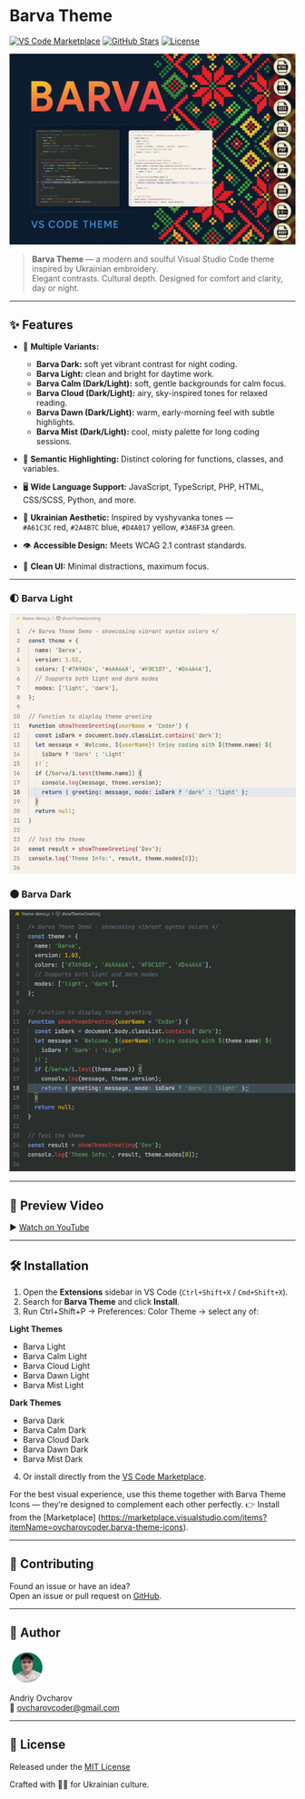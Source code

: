 # Barva Theme

[![VS Code Marketplace](https://img.shields.io/visual-studio-marketplace/v/ovcharovcoder.barva-theme?color=blue)](https://marketplace.visualstudio.com/items?itemName=ovcharovcoder.barva-theme)
[![GitHub Stars](https://img.shields.io/github/stars/ovcharovcoder/barva-theme?color=yellow)](https://github.com/ovcharovcoder/barva-theme)
[![License](https://img.shields.io/github/license/ovcharovcoder/barva-theme?color=green)](https://raw.githubusercontent.com/ovcharovcoder/barva-theme/main/LICENSE)

![Barva Theme Banner](https://raw.githubusercontent.com/ovcharovcoder/barva-theme/main/images/barva-theme-banner.png)

> **Barva Theme** — a modern and soulful Visual Studio Code theme inspired by Ukrainian embroidery.  
> Elegant contrasts. Cultural depth. Designed for comfort and clarity, day or night.

---

## ✨ Features

- 🎨 **Multiple Variants:**
  - **Barva Dark:** soft yet vibrant contrast for night coding.
  - **Barva Light:** clean and bright for daytime work.
  - **Barva Calm (Dark/Light):** soft, gentle backgrounds for calm focus.
  - **Barva Cloud (Dark/Light):** airy, sky-inspired tones for relaxed reading.
  - **Barva Dawn (Dark/Light):** warm, early-morning feel with subtle highlights.
  - **Barva Mist (Dark/Light):** cool, misty palette for long coding sessions.

- 🧠 **Semantic Highlighting:** Distinct coloring for functions, classes, and variables.
- 🖥 **Wide Language Support:** JavaScript, TypeScript, PHP, HTML, CSS/SCSS, Python, and more.
- 💙 **Ukrainian Aesthetic:** Inspired by vyshyvanka tones —  
  `#A61C3C` red, `#2A4B7C` blue, `#D4A017` yellow, `#3A6F3A` green.
- 👁 **Accessible Design:** Meets WCAG 2.1 contrast standards.
- 🌿 **Clean UI:** Minimal distractions, maximum focus.

---

### 🌓 Barva Light
![Barva Light Preview](https://raw.githubusercontent.com/ovcharovcoder/barva-theme/main/images/light-theme.png)

### 🌑 Barva Dark
![Barva Dark Preview](https://raw.githubusercontent.com/ovcharovcoder/barva-theme/main/images/dark-theme.png)

---

## 🎥 Preview Video
▶️ [Watch on YouTube](https://youtu.be/Trtltz5r7WY)

---

## 🛠 Installation

1. Open the **Extensions** sidebar in VS Code (`Ctrl+Shift+X` / `Cmd+Shift+X`).
2. Search for **Barva Theme** and click **Install**.
3. Run Ctrl+Shift+P → Preferences: Color Theme → select any of:

**Light Themes**
- Barva Light
- Barva Calm Light
- Barva Cloud Light
- Barva Dawn Light
- Barva Mist Light

**Dark Themes**
- Barva Dark
- Barva Calm Dark
- Barva Cloud Dark
- Barva Dawn Dark
- Barva Mist Dark
4. Or install directly from the [VS Code Marketplace](https://marketplace.visualstudio.com/items?itemName=ovcharovcoder.barva-theme).

For the best visual experience, use this theme together with Barva Theme Icons — they’re designed to complement each other perfectly.
👉 Install from the [Marketplace] (https://marketplace.visualstudio.com/items?itemName=ovcharovcoder.barva-theme-icons). 

---

## 🧩 Contributing
Found an issue or have an idea?  
Open an issue or pull request on [GitHub](https://github.com/ovcharovcoder/barva-theme).

---

## 👤 Author

<img src="https://raw.githubusercontent.com/ovcharovcoder/barva-theme/main/images/avatar.png" alt="Andriy Ovcharov" width="60px"> 

Andriy Ovcharov  
📧 ovcharovcoder@gmail.com  

---

## 🪪 License
Released under the [MIT License](https://raw.githubusercontent.com/ovcharovcoder/barva-theme/main/LICENSE)

Crafted with 💙💛 for Ukrainian culture.

